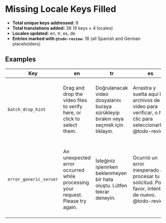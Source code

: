 # Missing Locale Keys Filled

- **Total unique keys addressed:** 9
- **Total translations added:** 36 (9 keys × 4 locales)
- **Locales updated:** en, tr, es, de
- **Entries marked with `@todo-review`:** 18 (all Spanish and German placeholders)

## Examples

| Key | en | tr | es | de |
| --- | --- | --- | --- | --- |
| `batch_drop_hint` | Drag and drop the video files to verify here, or click to select them. | Doğrulanacak video dosyalarını buraya sürükleyip bırakın veya seçmek için tıklayın. | Arrastra y suelta aquí los archivos de video para verificar, o haz clic para seleccionarlos. @todo-review | Ziehen Sie die zu prüfenden Videodateien hierher oder klicken Sie, um sie auszuwählen. @todo-review |
| `error_generic_server` | An unexpected error occurred while processing your request. Please try again. | İsteğiniz işlenirken beklenmeyen bir hata oluştu. Lütfen tekrar deneyin. | Ocurrió un error inesperado al procesar tu solicitud. Por favor, inténtalo de nuevo. @todo-review | Bei der Verarbeitung Ihrer Anfrage ist ein unerwarteter Fehler aufgetreten. Bitte versuchen Sie es erneut. @todo-review |
